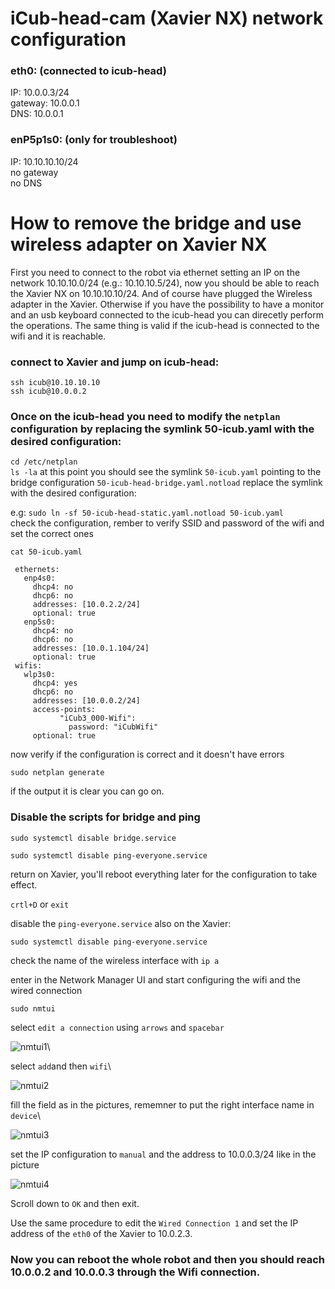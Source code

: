 # iCub-head-cam (Xavier NX) network configuration

### eth0: (connected to icub-head)

IP: 10.0.0.3/24\
gateway: 10.0.0.1\
DNS: 10.0.0.1

### enP5p1s0: (only for troubleshoot)

IP: 10.10.10.10/24\
no gateway\
no DNS

# How to remove the bridge and use wireless adapter on Xavier NX

First you need to connect to the robot via ethernet setting an IP on the network 10.10.10.0/24 (e.g.: 10.10.10.5/24), now you should be able to reach the Xavier NX on 10.10.10.10/24. And of course have plugged the Wireless adapter in the Xavier.
Otherwise if you have the possibility to have a monitor and an usb keyboard connected to the icub-head you can direcetly perform the operations. 
The same thing is valid if the icub-head is connected to the wifi and it is reachable.
### connect to Xavier and jump on icub-head:

`ssh icub@10.10.10.10`\
`ssh icub@10.0.0.2`
 
 ### Once on the icub-head you need to modify the `netplan` configuration by replacing the symlink 50-icub.yaml with the desired configuration:
 
 `cd /etc/netplan`\
 `ls -la`
 at this point you should see the symlink `50-icub.yaml` pointing to the bridge configuration `50-icub-head-bridge.yaml.notload` replace the symlink with the desired configuration:
 
 e.g:
 `sudo ln -sf 50-icub-head-static.yaml.notload 50-icub.yaml`\
 check the configuration, rember to verify SSID and password of the wifi and set the correct ones
 
 `cat 50-icub.yaml`
 ```  version: 2
  ethernets:
    enp4s0:
      dhcp4: no
      dhcp6: no
      addresses: [10.0.2.2/24]
      optional: true
    enp5s0:
      dhcp4: no
      dhcp6: no
      addresses: [10.0.1.104/24]
      optional: true
  wifis:
    wlp3s0:
      dhcp4: yes
      dhcp6: no
      addresses: [10.0.0.2/24]
      access-points:
            "iCub3_000-Wifi":
              password: "iCubWifi"
      optional: true
 ```
 now verify if the configuration is correct and it doesn't have errors
 
 `sudo netplan generate`
 
 if the output it is clear you can go on.
 
 ### Disable the scripts for bridge and ping
 
 ``sudo systemctl disable bridge.service``
 
 ``sudo systemctl disable ping-everyone.service``
 
 return on Xavier, you'll reboot everything later for the configuration to take effect.
 
 `crtl+D` or `exit` 
 
 disable the `ping-everyone.service`  also on the Xavier:
 
 ``sudo systemctl disable ping-everyone.service``
 
 check the name of the wireless interface with `ip a`
 
 enter in the Network Manager UI and start configuring the wifi and the wired connection
 
 `sudo nmtui`
 
 select `edit a connection` using `arrows` and `spacebar`
 
 ![nmtui1](https://user-images.githubusercontent.com/74544142/194637528-1d322399-0d06-48d1-a6d0-40f6618cfb45.PNG)\
 
 select `add`and then `wifi`\
 
![nmtui2](https://user-images.githubusercontent.com/74544142/194637941-f0fe3ca0-7883-428e-b198-6d17513273ab.PNG)

fill the field as in the pictures, rememner to put the right interface name in `device`\

 ![nmtui3](https://user-images.githubusercontent.com/74544142/194638765-e3389780-dfb0-4df4-ac95-4d61f4cf3676.PNG)
 
 set the IP configuration to `manual` and the address to 10.0.0.3/24 like in the picture

![nmtui4](https://user-images.githubusercontent.com/74544142/194638876-249b785d-5031-41e4-9a5b-882df60f0ffd.PNG)

Scroll down to `OK` and then exit. 

Use the same procedure to edit the `Wired Connection 1` and set the IP address of the `eth0` of the Xavier to 10.0.2.3.

### Now you can reboot the whole robot and then you should reach 10.0.0.2 and 10.0.0.3 through the Wifi connection.


